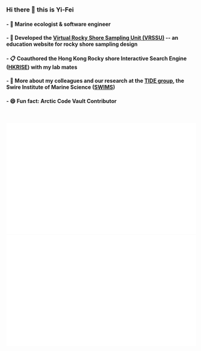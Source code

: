 
### Hi there 👋 this is Yi-Fei


#### - 🐚 Marine ecologist & software engineer
#### - 🔭 Developed the [Virtual Rocky Shore Sampling Unit (VRSSU)](https://vrssu.vercel.app/#/) -- an education website for rocky shore sampling design
#### - 📋 Coauthored the Hong Kong Rocky shore Interactive Search Engine ([HKRISE](https://hkrise.vercel.app/#/)) with my lab mates
#### - 👯 More about my colleagues and our research at the [TIDE group](https://www.tidehku.com/), the Swire Institute of Marine Science ([SWIMS](https://www.swims.hku.hk/))
#### - 😄 Fun fact: Arctic Code Vault Contributor

<br />

<!--
![Top Langs](https://github-readme-stats.vercel.app/api/top-langs/?username=Vicellken&layout=compact&count_private=true) -->

![](https://github.com/Vicellken/github-stats/blob/master/generated/overview.svg)
![](https://github.com/Vicellken/github-stats/blob/master/generated/languages.svg)



<!--
**Vicellken/Vicellken** is a ✨ _special_ ✨ repository because its `README.md` (this file) appears on your GitHub profile.

Here are some ideas to get you started:

- 🔭 I’m currently working on ...
- 🌱 I’m currently learning ...
- 👯 I’m looking to collaborate on ...
- 🤔 I’m looking for help with ...
- 💬 Ask me about ...
- 📫 How to reach me: ...
- 😄 Pronouns: ...
- ⚡ Fun fact: ...
-->
